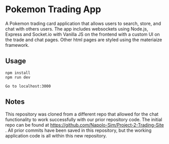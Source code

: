 # Pokemon Trading App
A Pokemon trading card application that allows users to search, store, and chat with others users. The app includes websockets using Node.js, Express and Socket.io with Vanilla JS on the frontend with a custom UI on the trade and chat pages. Other html pages are styled using the materiaize framework.

## Usage
```
npm install
npm run dev

Go to localhost:3000
```

## Notes
This repository was cloned from a different repo that allowed for the chat functionality to work successfully with our prior repository code. The initial repo can be found at https://github.com/Napolo-Sim/Project-2-Trading-Site . All prior commits have been saved in this repository, but the working application code is all within this new repository.
